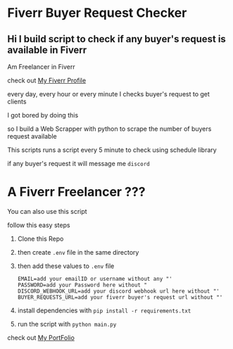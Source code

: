 # Fiverr Buyer Request Checker

## Hi I build script to check if any buyer's request is available in Fiverr

Am Freelancer in Fiverr

check out <a href="https://www.fiverr.com/rinshinjalal">My Fiverr Profile</a> 

every day, every hour or every minute I checks buyer's request to get clients

I got bored by doing this

so I build a Web Scrapper with python to scrape the number of buyers request available

This scripts runs a script every 5 minute to check using schedule library

if any buyer's request it will message me `discord`

# A Fiverr Freelancer ???

You can also use this script 

follow this easy steps

1. Clone this Repo

2. then create `.env` file in the same directory

3. then add these values to `.env` file 
    ```
    EMAIL=add your emailID or username without any "'
    PASSWORD=add your Password here without "
    DISCORD_WEBHOOK_URL=add your discord webhook url here without "'
    BUYER_REQUESTS_URL=add your fiverr buyer's request url without "'
    ```
5. install dependencies with `pip install -r requirements.txt`
4. run the script with `python main.py`

check out <a href="https://rinzhin.net">My PortFolio</a>
